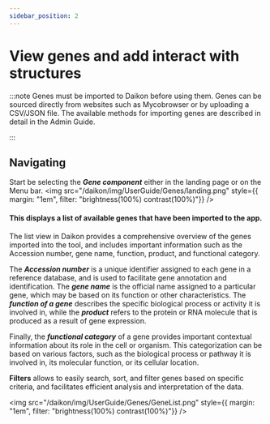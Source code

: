 ```yaml
---
sidebar_position: 2
---
```


# View genes and add interact with structures

:::note
Genes must be imported to Daikon before using them. Genes can be sourced directly from websites such as Mycobrowser or by uploading a CSV/JSON file. The available methods for importing genes are described in detail in the Admin Guide.

:::

## Navigating

Start be selecting the ***Gene component*** either in the landing page or on the Menu bar.
<img
src="/daikon/img/UserGuide/Genes/landing.png"
style={{ margin: "1em", filter: "brightness(100%) contrast(100%)"}}
/>

#### This displays a list of available genes that have been imported to the app.
The list view in Daikon provides a comprehensive overview of the genes imported into the tool, and includes important information such as the Accession number, gene name, function, product, and functional category.

The ***Accession number*** is a unique identifier assigned to each gene in a reference database, and is used to facilitate gene annotation and identification. The ***gene name*** is the official name assigned to a particular gene, which may be based on its function or other characteristics. The ***function of a gene*** describes the specific biological process or activity it is involved in, while the ***product*** refers to the protein or RNA molecule that is produced as a result of gene expression.

Finally, the ***functional category*** of a gene provides important contextual information about its role in the cell or organism. This categorization can be based on various factors, such as the biological process or pathway it is involved in, its molecular function, or its cellular location.

**Filters** allows to easily search, sort, and filter genes based on specific criteria, and facilitates efficient analysis and interpretation of the data.

<img
src="/daikon/img/UserGuide/Genes/GeneList.png"
style={{ margin: "1em", filter: "brightness(100%) contrast(100%)"}}
/>


